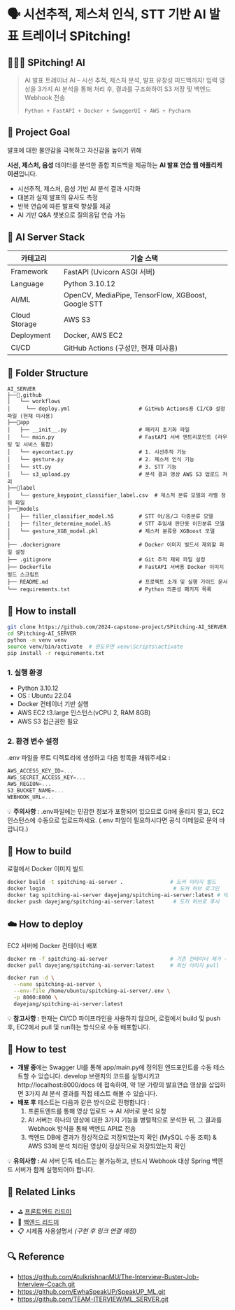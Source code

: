 # 🗣️ 시선추적, 제스처 인식, STT 기반 AI 발표 트레이너 SPitching!

## 👩🏻‍💻 SPitching! AI

> AI 발표 트레이너 AI – 시선 추적, 제스처 분석, 발표 유창성 피드백까지!
입력 영상을 3가지 AI 분석을 통해 처리 후, 결과를 구조화하여 S3 저장 및 백엔드 Webhook 전송
> 
> 
> `Python + FastAPI + Docker + SwaggerUI + AWS + Pycharm`
> 

## 🎯 **Project Goal**

발표에 대한 불안감을 극복하고 자신감을 높이기 위해

**시선, 제스처, 음성** 데이터를 분석한 종합 피드백을 제공하는 **AI 발표 연습 웹 애플리케이션**입니다.

- 시선추적, 제스처, 음성 기반 AI 분석 결과 시각화
- 대본과 실제 발표의 유사도 측정
- 반복 연습에 따른 발표력 향상률 제공
- AI 기반 Q&A 챗봇으로 질의응답 연습 가능

## 🧩 AI Server **Stack**

| 카테고리 | 기술 스택 |
| --- | --- |
| Framework | FastAPI (Uvicorn ASGI 서버) |
| Language | Python 3.10.12 |
| AI/ML | OpenCV, MediaPipe, TensorFlow, XGBoost, Google STT |
| Cloud Storage | AWS S3 |
| Deployment | Docker, AWS EC2 |
| CI/CD | GitHub Actions (구성만, 현재 미사용) |

## **📁** **Folder Structure**

```
AI_SERVER
├──📂.github
│   └── workflows
│     └── deploy.yml                      # GitHub Actions용 CI/CD 설정파일 (현재 미사용)
├──📂app
│   ├── __init__.py                       # 패키지 초기화 파일
│   └── main.py                           # FastAPI 서버 엔트리포인트 (라우팅 및 서비스 통합)
│   └── eyecontact.py                     # 1. 시선추적 기능
│   └── gesture.py                        # 2. 제스처 인식 기능
│   └── stt.py                            # 3. STT 기능
│   └── s3_upload.py                      # 분석 결과 영상 AWS S3 업로드 처리
├──📂label
│   └── gesture_keypoint_classifier_label.csv  # 제스처 분류 모델의 라벨 정의 파일
├──📂models
│   ├── filler_classifier_model.h5        # STT 어/음/그 다중분류 모델
│   ├── filter_determine_model.h5         # STT 추임새 판단용 이진분류 모델
│   └── gesture_XGB_model.pkl             # 제스처 분류용 XGBoost 모델
│
├── .dockerignore                         # Docker 이미지 빌드시 제외할 파일 설정
├── .gitignore                            # Git 추적 제외 파일 설정
├── Dockerfile                            # FastAPI 서버용 Docker 이미지 빌드 스크립트
├── README.md                             # 프로젝트 소개 및 실행 가이드 문서
└── requirements.txt                      # Python 의존성 패키지 목록
```

## **🔧 How to install**

```bash
git clone https://github.com/2024-capstone-project/SPitching-AI_SERVER.git
cd SPitching-AI_SERVER
python -m venv venv
source venv/bin/activate  # 윈도우면 venv\Scripts\activate
pip install -r requirements.txt
```

### **1. 실행 환경**

- Python 3.10.12
- OS : Ubuntu 22.04
- Docker 컨테이너 기반 실행
- AWS EC2 t3.large 인스턴스(vCPU 2, RAM 8GB)
- AWS S3 접근권한 필요

### **2. 환경 변수 설정**

.env 파일을 루트 디렉토리에 생성하고 다음 항목을 채워주세요 : 

```jsx
AWS_ACCESS_KEY_ID=...
AWS_SECRET_ACCESS_KEY=...
AWS_REGION=...
S3_BUCKET_NAME=...
WEBHOOK_URL=...
```

💡 **주의사항** : .env파일에는 민감한 정보가 포함되어 있으므로 Git에 올리지 말고, EC2 인스턴스에 수동으로 업로드하세요. (.env 파일이 필요하시다면 공식 이메일로 문의 바랍니다.)

## **🐳 How to build**

로컬에서 Docker 이미지 빌드

```bash
docker build -t spitching-ai-server .               # 도커 이미지 빌드
docker login                                         # 도커 허브 로그인
docker tag spitching-ai-server dayejang/spitching-ai-server:latest # 태그 지정
docker push dayejang/spitching-ai-server:latest      # 도커 허브로 푸시
```

## **☁️ How to deploy**

EC2 서버에 Docker 컨테이너 배포

```bash
docker rm -f spitching-ai-server                    # 기존 컨테이너 제거 - 최초 배포 시 생략
docker pull dayejang/spitching-ai-server:latest     # 최신 이미지 pull

docker run -d \
  --name spitching-ai-server \
  --env-file /home/ubuntu/spitching-ai-server/.env \
  -p 8000:8000 \
  dayejang/spitching-ai-server:latest
```

💡 **참고사항 :** 현재는 CI/CD 파이프라인을 사용하지 않으며, 로컬에서 build 및 push 후, EC2에서 pull 및 run하는 방식으로 수동 배포합니다.

## 🧪 How to test

- **개발 중**에는 Swagger UI를 통해 app/main.py에 정의된 엔드포인트를 수동 테스트할 수 있습니다. develop 브랜치의 코드를 실행시키고  http://localhost:8000/docs 에 접속하여, 약 1분 가량의 발표연습 영상을 삽입하면 3가지 AI 분석 결과를 직접 테스트 해볼 수 있습니다.
- **배포 후** 테스트는 다음과 같은 방식으로 진행합니다 :
    1. 프론트엔드를 통해 영상 업로드 → AI 서버로 분석 요청
    2. AI 서버는 하나의 영상에 대한 3가지 기능을 병렬적으로 분석한 뒤, 그 결과를 Webhook 방식을 통해 백엔드 API로 전송
    3. 백엔드 DB에 결과가 정상적으로 저장되었는지 확인 (MySQL 수동 조회) & AWS S3에 분석 처리된 영상이 정상적으로 저장되었는지 확인

💡 **유의사항 :** AI 서버 단독 테스트는 불가능하고, 반드시 Webhook 대상 Spring 백엔드 서버가 함께 실행되어야 합니다. 

## 🔗 **Related Links**

- ⛳ [프론트엔드 리드미](https://github.com/2024-capstone-project/SPitching-FE.git)
- 🔐 [백엔드 리드미](https://github.com/2024-capstone-project/SPitching-BE.git)
- 📋 시제품 사용설명서 *(구현 후 링크 연결 예정)*

## 🔍 Reference

- https://github.com/AtulkrishnanMU/The-Interview-Buster-Job-Interview-Coach.git
- https://github.com/EwhaSpeakUP/SpeakUP_ML.git
- https://github.com/TEAM-ITERVIEW/ML_SERVER.git
